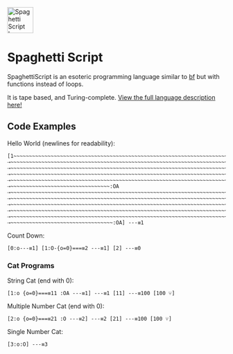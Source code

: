 <a href="https://esolangs.org/wiki/SpaghettiScript">
  <img src="https://i.ibb.co/hZ8HSd5/spaghetti-emoji.png" width="60" height="60" alt="Spaghetti Script Icon">
</a>

# Spaghetti Script
SpaghettiScript is an esoteric programming language similar to [bf](https://esolangs.org/wiki/Brainfuck) but with functions instead of loops.

It is tape based, and Turing-complete. [View the full language description here!](https://esolangs.org/wiki/SpaghettiScript)

## Code Examples

Hello World (newlines for readability):
```
[1~~~~~~~~~~~~~~~~~~~~~~~~~~~~~~~~~~~~~~~~~~~~~~~~~~~~~~~~~~~~~~~~~~~~~~~~:OA
⇢~~~~~~~~~~~~~~~~~~~~~~~~~~~~~~~~~~~~~~~~~~~~~~~~~~~~~~~~~~~~~~~~~~~~~~~~~~~~~~~~~~~~~~~~~~~~~~~~~~~~~:OA
⇢~~~~~~~~~~~~~~~~~~~~~~~~~~~~~~~~~~~~~~~~~~~~~~~~~~~~~~~~~~~~~~~~~~~~~~~~~~~~~~~~~~~~~~~~~~~~~~~~~~~~~~~~~~~~:OA
⇢~~~~~~~~~~~~~~~~~~~~~~~~~~~~~~~~~~~~~~~~~~~~~~~~~~~~~~~~~~~~~~~~~~~~~~~~~~~~~~~~~~~~~~~~~~~~~~~~~~~~~~~~~~~~:OA
⇢~~~~~~~~~~~~~~~~~~~~~~~~~~~~~~~~~~~~~~~~~~~~~~~~~~~~~~~~~~~~~~~~~~~~~~~~~~~~~~~~~~~~~~~~~~~~~~~~~~~~~~~~~~~~~~~:OA
⇢~~~~~~~~~~~~~~~~~~~~~~~~~~~~~~~~:OA
⇢~~~~~~~~~~~~~~~~~~~~~~~~~~~~~~~~~~~~~~~~~~~~~~~~~~~~~~~~~~~~~~~~~~~~~~~~~~~~~~~~~~~~~~~:OA
⇢~~~~~~~~~~~~~~~~~~~~~~~~~~~~~~~~~~~~~~~~~~~~~~~~~~~~~~~~~~~~~~~~~~~~~~~~~~~~~~~~~~~~~~~~~~~~~~~~~~~~~~~~~~~~~~~:OA
⇢~~~~~~~~~~~~~~~~~~~~~~~~~~~~~~~~~~~~~~~~~~~~~~~~~~~~~~~~~~~~~~~~~~~~~~~~~~~~~~~~~~~~~~~~~~~~~~~~~~~~~~~~~~~~~~~~~~:OA
⇢~~~~~~~~~~~~~~~~~~~~~~~~~~~~~~~~~~~~~~~~~~~~~~~~~~~~~~~~~~~~~~~~~~~~~~~~~~~~~~~~~~~~~~~~~~~~~~~~~~~~~~~~~~~~:OA
⇢~~~~~~~~~~~~~~~~~~~~~~~~~~~~~~~~~~~~~~~~~~~~~~~~~~~~~~~~~~~~~~~~~~~~~~~~~~~~~~~~~~~~~~~~~~~~~~~~~~~~:OA
⇢~~~~~~~~~~~~~~~~~~~~~~~~~~~~~~~~~:OA] ---≡1
```


Count Down:
```
[0:o---≡1] [1:O-{o=0}===≡2 ---≡1] [2] ---≡0
```


### Cat Programs

String Cat (end with 0):
```
[1:o {o=0}===≡11 :OA ---≡1] ---≡1 [11] ---≡100 [100 ⑂]
```
Multiple Number Cat (end with 0):
```
[2:o {o=0}===≡21 :O ---≡2] ---≡2 [21] ---≡100 [100 ⑂]
```
Single Number Cat:
```
[3:o:O] ---≡3
```
